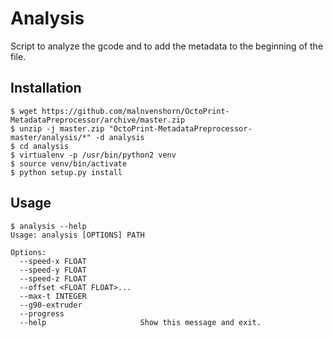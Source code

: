 # Analysis

Script to analyze the gcode and to add the metadata to the beginning of the file.

## Installation

```
$ wget https://github.com/malnvenshorn/OctoPrint-MetadataPreprocessor/archive/master.zip
$ unzip -j master.zip "OctoPrint-MetadataPreprocessor-master/analysis/*" -d analysis
$ cd analysis
$ virtualenv -p /usr/bin/python2 venv
$ source venv/bin/activate
$ python setup.py install
```

## Usage

```
$ analysis --help
Usage: analysis [OPTIONS] PATH

Options:
  --speed-x FLOAT
  --speed-y FLOAT
  --speed-z FLOAT
  --offset <FLOAT FLOAT>...
  --max-t INTEGER
  --g90-extruder
  --progress
  --help                     Show this message and exit.
```
